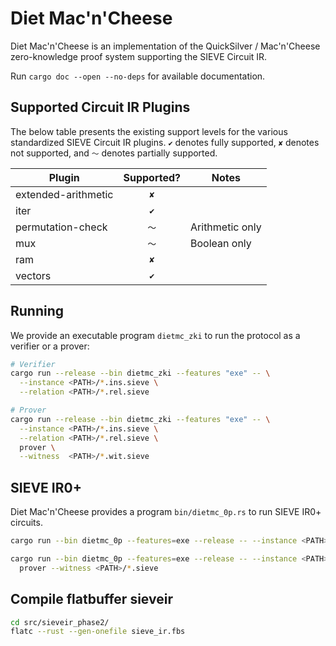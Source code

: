 # Diet Mac'n'Cheese

Diet Mac'n'Cheese is an implementation of the QuickSilver / Mac'n'Cheese
zero-knowledge proof system supporting the SIEVE Circuit IR.

Run `cargo doc --open --no-deps` for available documentation.

## Supported Circuit IR Plugins

The below table presents the existing support levels for the various
standardized SIEVE Circuit IR plugins. `✔` denotes fully supported, `✘` denotes not
supported, and `〜` denotes partially supported.


| Plugin              | Supported? | Notes           |
| ------------------- | :--------: | --------------- |
| extended-arithmetic |    `✘`     |                 |
| iter                |    `✔`     |                 |
| permutation-check   |    `〜`    | Arithmetic only |
| mux                 |    `〜`    | Boolean only    |
| ram                 |    `✘`     |                 |
| vectors             |    `✔`     |                 |

## Running 

We provide an executable program `dietmc_zki` to run the protocol as a verifier or a prover:

```bash
# Verifier
cargo run --release --bin dietmc_zki --features "exe" -- \
  --instance <PATH>/*.ins.sieve \
  --relation <PATH>/*.rel.sieve

# Prover
cargo run --release --bin dietmc_zki --features "exe" -- \
  --instance <PATH>/*.ins.sieve \
  --relation <PATH>/*.rel.sieve \
  prover \
  --witness  <PATH>/*.wit.sieve
```


## SIEVE IR0+

Diet Mac'n'Cheese provides a program `bin/dietmc_0p.rs` to run SIEVE IR0+ circuits.

```bash
cargo run --bin dietmc_0p --features=exe --release -- --instance <PATH>/*.sieve --relation <PATH>/*.sieve

cargo run --bin dietmc_0p --features=exe --release -- --instance <PATH>/*.sieve --relation <PATH>/*.sieve \
  prover --witness <PATH>/*.sieve
```


## Compile flatbuffer sieveir

```bash
cd src/sieveir_phase2/
flatc --rust --gen-onefile sieve_ir.fbs
```

